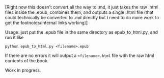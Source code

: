 [Right now this doesn't convert all the way to .md, it just takes the raw .html files inside the .epub, combines them, and outputs a single .html file (that could technically be converted to .md directly but I need to do more work to get the footnotes/internal links working)]

Usage: just put the .epub file in the same directory as epub_to_html.py, and run it like

`python epub_to_html.py <filename>.epub`

If there are no errors it will output a `<filename>.html` file with the raw html contents of the book.

Work in progress.